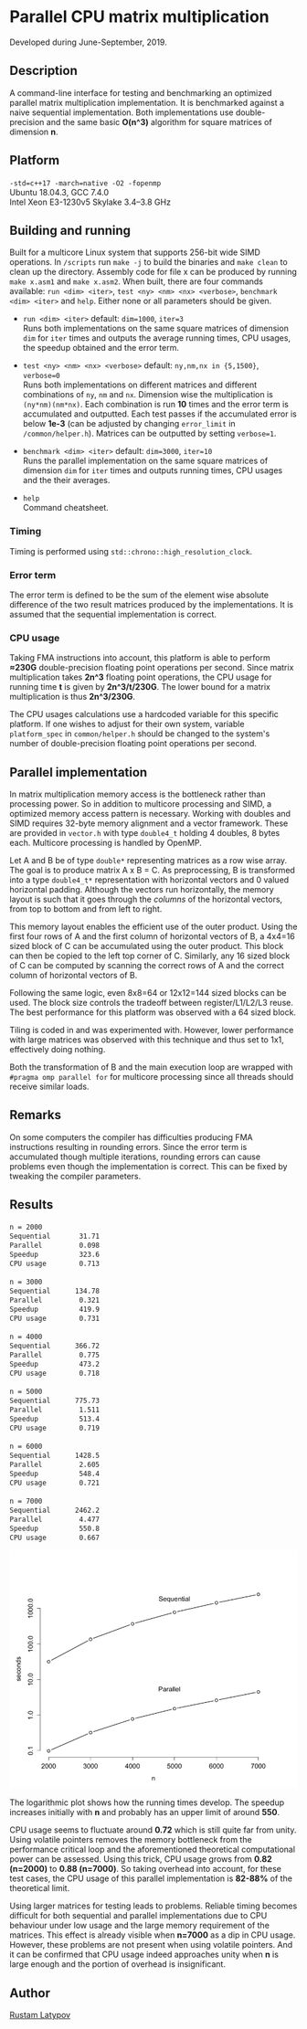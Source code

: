# Parallel CPU matrix multiplication 

Developed during June-September, 2019.



## Description

A command-line interface for testing and benchmarking an optimized parallel matrix multiplication implementation. It is benchmarked against a naive sequential implementation. Both implementations use double-precision and the same basic **O(n^3)** algorithm for square matrices of dimension **n**.


## Platform

`-std=c++17 -march=native -O2 -fopenmp` <br/>
Ubuntu 18.04.3, GCC 7.4.0 <br/> 
Intel Xeon E3-1230v5 Skylake 3.4–3.8 GHz


## Building and running

Built for a multicore Linux system that supports 256-bit wide SIMD operations. In `/scripts` run `make -j` to build the binaries and `make clean` to clean up the directory. Assembly code for file x can be produced by running `make x.asm1` and `make x.asm2`. When built, there are four commands available: `run <dim> <iter>`, `test <ny> <nm> <nx> <verbose>`, `benchmark <dim> <iter>` and `help`.  Either none or all parameters should be given.

- `run <dim> <iter>` default: `dim=1000`, `iter=3` <br/>
Runs both implementations on the same square matrices of dimension `dim` for `iter` times and outputs the average running times, CPU usages, the speedup obtained and the error term.

- `test <ny> <nm> <nx> <verbose>` default: `ny,nm,nx in {5,1500}`, `verbose=0` <br/>
Runs both implementations on different matrices and different combinations of `ny`, `nm` and `nx`. Dimension wise the multiplication is `(ny*nm)(nm*nx)`. Each combination is run **10** times and the error term is accumulated and outputted. Each test passes if the accumulated error is below **1e-3** (can be adjusted by changing `error_limit` in `/common/helper.h`). Matrices can be outputted by setting `verbose=1`. 

- `benchmark <dim> <iter>` default: `dim=3000`, `iter=10` <br/>
Runs the parallel implementation on the same square matrices of dimension `dim` for `iter` times and outputs running times, CPU usages and the their averages.

- `help` <br/>
Command cheatsheet.

### Timing
Timing is performed using `std::chrono::high_resolution_clock`.

### Error term
The error term is defined to be the sum of the element wise absolute difference of the two result matrices produced by the implementations. It is assumed that the sequential implementation is correct.

### CPU usage
Taking FMA instructions into account, this platform is able to perform **≈230G** double-precision floating point operations per second. Since matrix multiplication takes **2n^3** floating point operations, the CPU usage for running time **t** is given by **2n^3/t/230G**. The lower bound for a matrix multiplication is thus **2n^3/230G**. 

The CPU usages calculations use a hardcoded variable for this specific platform. If one wishes to adjust for their own system, variable `platform_spec` in `common/helper.h` should be changed to the system's number of double-precision floating point operations per second.


## Parallel implementation

In matrix multiplication memory access is the bottleneck rather than processing power. So in addition to multicore processing and SIMD, a optimized memory access pattern is necessary. Working with doubles and SIMD requires 32-byte memory alignment and a vector framework. These are provided in ``vector.h`` with type ``double4_t`` holding 4 doubles, 8 bytes each. Multicore processing is handled by OpenMP.

Let A and B be of type ``double*`` representing matrices as a row wise array. The goal is to produce matrix A x B = C. As preprocessing, B is transformed into a type ``double4_t*`` representation with horizontal vectors and 0 valued horizontal padding. Although the vectors run horizontally, the memory layout is such that it goes through the *columns* of the horizontal vectors, from top to bottom and from left to right. 

This memory layout enables the efficient use of the outer product. Using the first four rows of A and the first column of horizontal vectors of B, a 4x4=16 sized block of C can be accumulated using the outer product. This block can then be copied to the left top corner of C. Similarly, any 16 sized block of C can be computed by scanning the correct rows of A and the correct column of horizontal vectors of B. 

Following the same logic, even 8x8=64 or 12x12=144 sized blocks can be used. The block size controls the tradeoff between register/L1/L2/L3 reuse. The best performance for this platform was observed with a 64 sized block.

Tiling is coded in and was experimented with. However, lower performance with large matrices was observed with this technique and thus set to 1x1, effectively doing nothing.

Both the transformation of B and the main execution loop are wrapped with ``#pragma omp parallel for`` for multicore processing since all threads should receive similar loads. 



## Remarks

On some computers the compiler has difficulties producing FMA instructions resulting in rounding errors. Since the error term is accumulated though multiple iterations, rounding errors can cause problems even though the implementation is correct. This can be fixed by tweaking the compiler parameters. 


## Results

```
n = 2000
Sequential       31.71
Parallel         0.098
Speedup          323.6
CPU usage        0.713

n = 3000
Sequential      134.78
Parallel         0.321
Speedup          419.9
CPU usage        0.731

n = 4000    
Sequential      366.72
Parallel         0.775
Speedup          473.2
CPU usage        0.718

n = 5000
Sequential      775.73
Parallel         1.511
Speedup          513.4
CPU usage        0.719

n = 6000
Sequential      1428.5
Parallel         2.605
Speedup          548.4
CPU usage        0.721

n = 7000
Sequential      2462.2
Parallel         4.477
Speedup          550.8
CPU usage        0.667
```


<img src="https://github.com/rustamlatypov/cpu-matrix-multiplication/blob/master/R/Rplot00.png" width="650">


The logarithmic plot shows how the running times develop. The speedup increases initially with **n** and probably has an upper limit of around **550**.

CPU usage seems to fluctuate around **0.72** which is still quite far from unity. Using volatile pointers removes the memory bottleneck from the performance critical loop and the aforementioned theoretical computational power can be assessed. Using this trick, CPU usage grows from **0.82 (n=2000)** to **0.88 (n=7000)**. So taking overhead into account, for these test cases, the CPU usage of this parallel implementation is **82-88%** of the theoretical limit.

Using larger matrices for testing leads to problems. Reliable timing becomes difficult for both sequential and parallel implementations due to CPU behaviour under low usage and the large memory requirement of the matrices. This effect is already visible when **n=7000** as a dip in CPU usage. However, these problems are not present when using volatile pointers. And it can be confirmed that CPU usage indeed approaches unity when **n** is large enough and the portion of overhead is insignificant.


## Author

[Rustam Latypov](mailto:rustam.latypov@aalto.fi)
